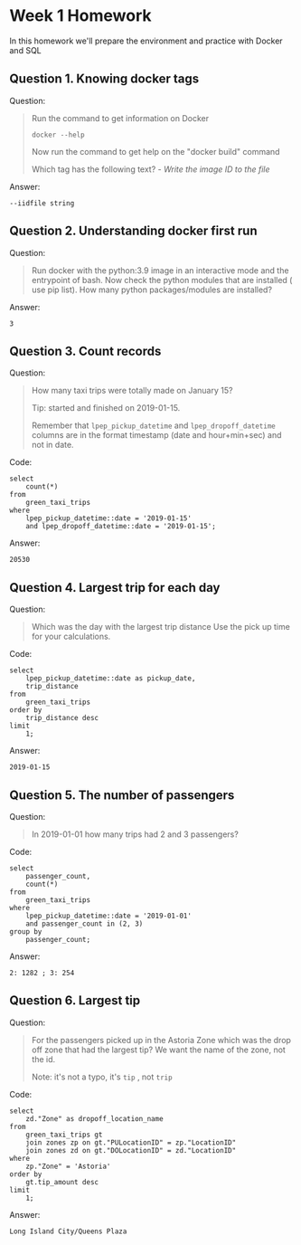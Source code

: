 # Week 1 Homework

In this homework we'll prepare the environment 
and practice with Docker and SQL

## Question 1. Knowing docker tags

Question:

>Run the command to get information on Docker
>
>```docker --help```
>
>Now run the command to get help on the "docker build" command
>
>Which tag has the following text? - *Write the image ID to the file*

Answer:

`--iidfile string`

## Question 2. Understanding docker first run

Question:

>Run docker with the python:3.9 image in an interactive mode and the entrypoint of bash.
>Now check the python modules that are installed ( use pip list).
>How many python packages/modules are installed?

Answer:

`3`

## Question 3. Count records

Question:

>How many taxi trips were totally made on January 15?
>
>Tip: started and finished on 2019-01-15.
>
>Remember that `lpep_pickup_datetime` and `lpep_dropoff_datetime` columns are in the format timestamp (date and hour+min+sec) and not in date.

Code:

```postgres-sql
select 
    count(*)
from 
    green_taxi_trips
where 
    lpep_pickup_datetime::date = '2019-01-15'
    and lpep_dropoff_datetime::date = '2019-01-15';
```

Answer:

`20530`

## Question 4. Largest trip for each day

Question:

>Which was the day with the largest trip distance
>Use the pick up time for your calculations.

Code:

```postgres-sql
select 
    lpep_pickup_datetime::date as pickup_date,
    trip_distance
from 
    green_taxi_trips
order by
    trip_distance desc
limit
    1;
```

Answer:

`2019-01-15`

## Question 5. The number of passengers

Question:

>In 2019-01-01 how many trips had 2 and 3 passengers?

Code:

```postgres-sql
select 
    passenger_count,
    count(*)
from 
    green_taxi_trips
where
    lpep_pickup_datetime::date = '2019-01-01'
    and passenger_count in (2, 3)
group by
    passenger_count;
```

Answer:

`2: 1282 ; 3: 254`

## Question 6. Largest tip

Question:

>For the passengers picked up in the Astoria Zone which was the drop off zone that had the largest tip?
>We want the name of the zone, not the id.
>
>Note: it's not a typo, it's `tip` , not `trip`

Code:

```postgres-sql
select 
    zd."Zone" as dropoff_location_name
from 
    green_taxi_trips gt
    join zones zp on gt."PULocationID" = zp."LocationID"
    join zones zd on gt."DOLocationID" = zd."LocationID"
where
    zp."Zone" = 'Astoria'
order by
    gt.tip_amount desc    
limit
    1;
```

Answer:

`Long Island City/Queens Plaza`
